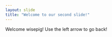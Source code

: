 ```yaml
---
layout: slide
title: "Welcome to our second slide!"
---
```

Welcome wisepig!
Use the left arrow to go back!
